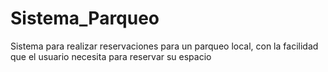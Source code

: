 # Sistema_Parqueo
Sistema para realizar reservaciones para un parqueo local, con la facilidad que el usuario necesita para reservar su espacio
